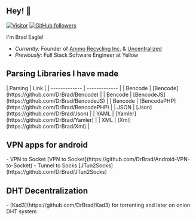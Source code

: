 <h2>Hey! 👋</h2>

[![Visitor](https://visitor-badge.laobi.icu/badge?page_id=DrBrad.DrBrad)](https://github.com/DrBrad) [![GitHub followers](https://img.shields.io/github/followers/DrBrad.svg?style=social&label=Follow)](https://github.com/DrBrad?tab=followers)


I'm Brad Eagle! 
- <i>Currently:</i> Founder of [Ammo Recycling Inc.](https://ammorecycling.com) & [Uncentralized](https://uncentralized.com)
- <i>Previously:</i> Full Stack Software Engineer at Yellow

<h2>Parsing Libraries I have made</h2>
| Parsing  | Link |
| ------------- | ------------- |
| Bencode | [Bencode](https://github.com/DrBrad/Bencode) |
| Bencode | [BencodeJS](https://github.com/DrBrad/BencodeJS) |
| Bencode | [BencodePHP](https://github.com/DrBrad/BencodePHP) |
| JSON | [Json](https://github.com/DrBrad/Json) |
| YAML | [Yamler](https://github.com/DrBrad/Yamler) |
| XML | [Xml](https://github.com/DrBrad/Xml) |

<h2>VPN apps for android</h2>
- VPN to Socket [VPN to Socket](https://github.com/DrBrad/Android-VPN-to-Socket)
- Tunnel to Socks [JTun2Socks](https://github.com/DrBrad/JTun2Socks)

<h2>DHT Decentralization</h2>
- [Kad3](https://github.com/DrBrad/Kad3) for torrenting and later on onion DHT system
